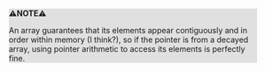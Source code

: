 <div style="margin:2em; background-color: #e0e0e0;">

<strong>⚠️NOTE️️️⚠️</strong>

An array guarantees that its elements appear contiguously and in order within memory (I think?), so if the pointer is from a decayed array, using pointer arithmetic to access its elements is perfectly fine.
</div>


